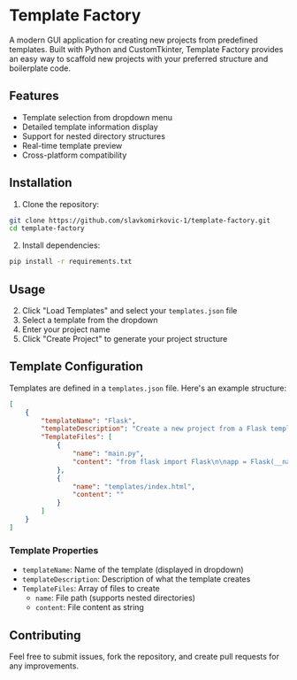 # Template Factory

A modern GUI application for creating new projects from predefined templates. Built with Python and CustomTkinter, Template Factory provides an easy way to scaffold new projects with your preferred structure and boilerplate code.

## Features

- Template selection from dropdown menu
- Detailed template information display
- Support for nested directory structures
- Real-time template preview
- Cross-platform compatibility

## Installation

1. Clone the repository:
```bash
git clone https://github.com/slavkomirkovic-1/template-factory.git
cd template-factory
```

2. Install dependencies:
```bash
pip install -r requirements.txt
```

## Usage

2. Click "Load Templates" and select your `templates.json` file
3. Select a template from the dropdown
4. Enter your project name
5. Click "Create Project" to generate your project structure

## Template Configuration

Templates are defined in a `templates.json` file. Here's an example structure:

```json
[
    {
        "templateName": "Flask",
        "templateDescription": "Create a new project from a Flask template",
        "TemplateFiles": [
            {
                "name": "main.py",
                "content": "from flask import Flask\n\napp = Flask(__name__)\n\nif __name__ == '__main__':\n    app.run(debug=True)\n"
            },
            {
                "name": "templates/index.html",
                "content": ""
            }
        ]
    }
]
```

### Template Properties

- `templateName`: Name of the template (displayed in dropdown)
- `templateDescription`: Description of what the template creates
- `TemplateFiles`: Array of files to create
  - `name`: File path (supports nested directories)
  - `content`: File content as string


## Contributing

Feel free to submit issues, fork the repository, and create pull requests for any improvements.
